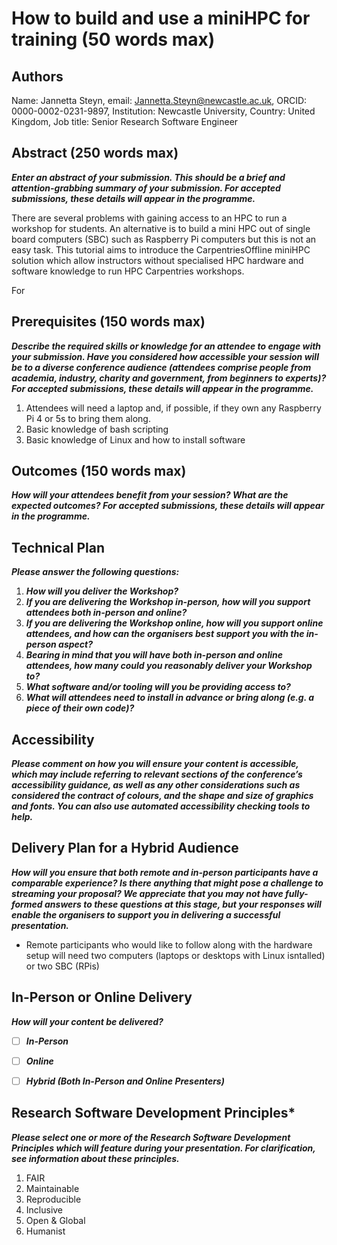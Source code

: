 # How to build and use a miniHPC for training (50 words max)

## Authors
Name: Jannetta Steyn, email: Jannetta.Steyn@newcastle.ac.uk, ORCID: 0000-0002-0231-9897, Institution: Newcastle University, Country: United Kingdom, Job title: Senior Research Software Engineer

## Abstract (250 words max)
***Enter an abstract of your submission. This should be a brief and attention-grabbing summary of your submission. For accepted submissions, these details will appear in the programme.***

There are several problems with gaining access to an HPC to run a workshop for students. An alternative is to build a mini HPC out of single board computers (SBC) such as Raspberry Pi computers but this is not an easy task. This tutorial aims to introduce the CarpentriesOffline miniHPC solution which allow instructors without specialised HPC hardware and software knowledge to run HPC Carpentries workshops.

For

## Prerequisites (150 words max)
***Describe the required skills or knowledge for an attendee to engage with your submission. Have you considered how accessible your session will be to a diverse conference audience (attendees comprise people from academia, industry, charity and government, from beginners to experts)? For accepted submissions, these details will appear in the programme.***

1. Attendees will need a laptop and, if possible, if they own any Raspberry Pi 4 or 5s to bring them along.
1. Basic knowledge of bash scripting
1. Basic knowledge of Linux and how to install software

## Outcomes (150 words max)
***How will your attendees benefit from your session? What are the expected outcomes? For accepted submissions, these details will appear in the programme.***

## Technical Plan
***Please answer the following questions:***
1. ***How will you deliver the Workshop?***
1. ***If you are delivering the Workshop in-person, how will you support attendees both in-person and online?***
1. ***If you are delivering the Workshop online, how will you support online attendees, and how can the organisers best support you with the in-person aspect?***
1. ***Bearing in mind that you will have both in-person and online attendees, how many could you reasonably deliver your Workshop to?***
1. ***What software and/or tooling will you be providing access to?***
1. ***What will attendees need to install in advance or bring along (e.g. a piece of their own code)?***

## Accessibility
***Please comment on how you will ensure your content is accessible, which may include referring to relevant sections of the conference’s accessibility guidance, as well as any other considerations such as considered the contract of colours, and the shape and size of graphics and fonts. You can also use automated accessibility checking tools to help.***


## Delivery Plan for a Hybrid Audience
***How will you ensure that both remote and in-person participants have a comparable experience? Is there anything that might pose a challenge to streaming your proposal? We appreciate that you may not have fully-formed answers to these questions at this stage, but your responses will enable the organisers to support you in delivering a successful presentation.***

- Remote participants who would like to follow along with the hardware setup will need two computers (laptops or desktops with Linux isntalled) or two SBC (RPis)

## In-Person or Online Delivery
***How will your content be delivered?***

- [ ] ***In-Person***
- [ ] ***Online***
- [ ] ***Hybrid (Both In-Person and Online Presenters)***


## Research Software Development Principles*
***Please select one or more of the Research Software Development Principles which will feature during your presentation. For clarification, see information about these principles.***

1. FAIR
2. Maintainable
3. Reproducible
4. Inclusive
5. Open & Global
6. Humanist
